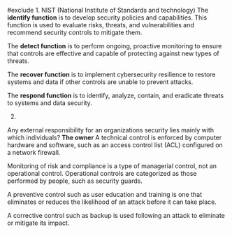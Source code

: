 #exclude
1.
NIST (National Institute of Standards and technology)
The **identify function** is to develop security policies and capabilities. This function is used to evaluate risks, threats, and vulnerabilities and recommend security controls to mitigate them.

The **detect function** is to perform ongoing, proactive monitoring to ensure that controls are effective and capable of protecting against new types of threats.

The **recover function** is to implement cybersecurity resilience to restore systems and data if other controls are unable to prevent attacks.

The **respond function** is to identify, analyze, contain, and eradicate threats to systems and data security.

2.
Any external responsibility for an organizations security lies mainly  with which individuals?
**The owner**
A technical control is enforced by computer hardware and software, such as an access control list (ACL) configured on a network firewall.

Monitoring of risk and compliance is a type of managerial control, not an operational control. Operational controls are categorized as those performed by people, such as security guards.

A preventive control such as user education and training is one that eliminates or reduces the likelihood of an attack before it can take place.

A corrective control such as backup is used following an attack to eliminate or mitigate its impact.